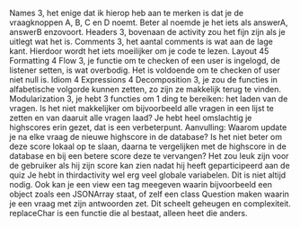 Names 3, het enige dat ik hierop heb aan te merken is dat je de vraagknoppen A, B, C en D noemt. Beter al noemde je het iets als answerA, answerB enzovoort.
Headers 3, bovenaan de activity zou het fijn zijn als je uitlegt wat het is.
Comments 3, het aantal comments is wat aan de lage kant. Hierdoor wordt het iets moeilijker om je code te lezen.
Layout 45
Formatting 4
Flow 3, je functie om te checken of een user is ingelogd, de listener setten, is wat overbodig. Het is voldoende om te checken of user niet null is.
Idiom 4
Expressions 4
Decomposition 3, je zou de functies in alfabetische volgorde kunnen zetten, zo zijn ze makkelijk terug te vinden.
Modularization 3, je hebt 3 functies om 1 ding te bereiken: het laden van de vragen. Is het niet makkelijker om bijvoorbeeld alle vragen in een lijst te zetten en van daaruit alle vragen laad?
Je hebt heel omslachtig je highscores erin gezet, dat is een verbeterpunt.
Aanvulling: Waarom update je na elke vraag de nieuwe highscore in de database? Is het niet beter om deze score lokaal op te slaan, daarna 
te vergelijken met de highscore in de database en bij een betere score deze te vervangen?
Het zou leuk zijn voor de gebruiker als hij zijn score kan zien nadat hij heeft geparticipeerd aan de quiz
Je hebt in thirdactivity wel erg veel globale variabelen. Dit is niet altijd nodig. 
Ook kan je een view een tag meegeven waarin bijvoorbeeld een object zoals een JSONArray staat, of zelf een class Question maken waarin 
je een vraag met zijn antwoorden zet. Dit scheelt geheugen en complexiteit.
replaceChar is een functie die al bestaat, alleen heet die anders.
